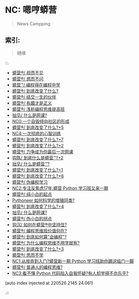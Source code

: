 # NC: 嗯哼蟒营
> News Campping

## 索引:
> 随缘

::.

- [ 蟒营®/ 视而不见](200915-ZoomQuiet-3not-see.md)
- [ 蟒营®/ 惑而不问](200917-ZoomQuiet-3not-ask.md)
- [ 蟒营™/ 编程得在编程中学](200512-ZoomQuiet-6py-learn-in-coding.md)
- [ 蟒营®/ 到底改变了什么?](200703-ZoomQuiet-10py-wtfc-0.md)
- [ 蟒营®/ 结交一生的伙伴](200610-ZoomQuiet-9py-101friends.md)
- [ 蟒营®/ 有趣才是正义](200611-ZoomQuiet-9py-101funny.md)
- [ 蟒营®/ 浅析编程思维提高班](200606-ZoomQuiet-9py-simple101camp.md)
- [ 拙见/ 什么是网课?](200315-ZoomQuiet-IMHO-whatis-online-course.md)
- [ NC0:一个自毁倾向社区的形成](190711-NC101-self-destruction.md)
- [ 蟒营®/ 到底改变了什么?+5](200714-ZoomQuiet-10py-wtfc-5.md)
- [ NC4:一次彻底的心智训练](200202-NC4-what-is5py.md)
- [ 蟒营®/ 到底改变了什么?+7](200721-ZoomQuiet-10py-wtfc-7.md)
- [ 蟒营®/ 到底改变了什么?+2](200708-ZoomQuiet-10py-wtfc-2.md)
- [ 蟒营®/ 力争成为你最后一次网课](200604-ZoomQuiet-9py-all-goal4u.md)
- [ 钩陈/ 到底什么是蟒营™?+2](200531-ZoomQuiet-OldTouch-what101camp3.md)
- [ 拙见/ 什么是蟒营™?](200401-ZoomQuiet-IMHO-whatis-101camp.md)
- [ 蟒营®/ 到底改变了什么?+1](200706-ZoomQuiet-10py-wtfc-1.md)
- [ 蟒营®/ 到底改变了什么?+6](200716-ZoomQuiet-10py-wtfc-6.md)
- [ 蟒营®/ 伪编程学习](200908-ZoomQuiet-fake-learnning.md)
- [ NC2:专注反焦虑17年:蟒营 Python 学习班又来一期](190905-3py-just101camp.md)
- [ 蟒营®/ 纯小白的起点](200614-ZoomQuiet-9py-pure101.md)
- [ Pythoneer 如何科学的增殖同类?](181012-preNC-pythoneer-growthup.md)
- [ 蟒营®/ 到底改变了什么?+4](200712-ZoomQuiet-10py-wtfc-4.md)
- [ 拙见/ 什么是网课?](200816-ZoomQuiet-wtf-online-course.md)
- [ 蟒营®/ 伪小白的拐点](200618-ZoomQuiet-9py-fake101.md)
- [ 钩沉/ 如何在蟒营®中坚持住?](200801-ZoomQuiet-10py-wtfc-8.md)
- [ 蟒营®/ 编程思维班价值何在?](200606-ZoomQuiet-9py-worth101camp.md)
- [ 蟒营®/ 到底如何算"会编程"?](200630-ZoomQuiet-10py-wtf-can-coding.md)
- [ 蟒营®/ 为什么编程思维不用学就有?](200811-ZoomQuiet-wtf-coding-mind.md)
- [ 蟒营®/ 到底改变了什么?+3](200711-ZoomQuiet-10py-wtfc-3.md)
- [ 蟒营®/ 思而不学](200918-ZoomQuiet-3not-learn.md)
- [ NC1:从放弃到入门?蟒营新一期 Python 学习班助你踢这临门一脚](190902-3py-what-is-camp.md)
- [ 蟒营®/ 普通人的编程思维?](200607-ZoomQuiet-9py-101programming.md)
- [ NC3:看不懂 Python 代码陷入自我怀疑?有人却学得不亦乐乎?](191103-4py-how2joy-coding.md)

(auto index injected at 220526 2145 24.061) 

.::


